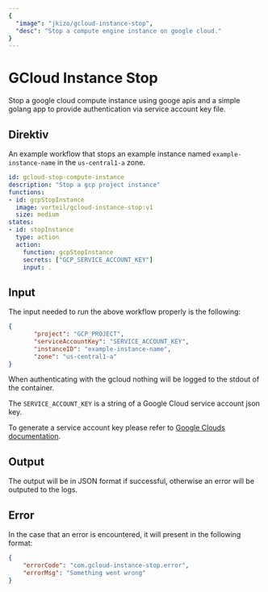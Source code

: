 ```yaml
---
{
  "image": "jkizo/gcloud-instance-stop",
  "desc": "Stop a compute engine instance on google cloud."
}
---
```

# GCloud Instance Stop

Stop a google cloud compute instance using googe apis and a simple golang app to provide authentication via service account key file.

## Direktiv

An example workflow that stops an example instance named `example-instance-name` in the `us-central1-a` zone.

```yaml
id: gcloud-stop-compute-instance
description: "Stop a gcp project instance"
functions:
- id: gcpStopInstance
  image: vorteil/gcloud-instance-stop:v1
  size: medium
states:
- id: stopInstance
  type: action
  action:
    function: gcpStopInstance
    secrets: ["GCP_SERVICE_ACCOUNT_KEY"]
    input: .
```

## Input

The input needed to run the above workflow properly is the following:

```json
{
       "project": "GCP_PROJECT",
       "serviceAccountKey": "SERVICE_ACCOUNT_KEY",
       "instanceID": "example-instance-name",
       "zone": "us-central1-a"
}
```

When authenticating with the gcloud nothing will be logged to the stdout of the container.

The `SERVICE_ACCOUNT_KEY` is a string of a Google Cloud service account json key.

To generate a service account key please refer to [Google Clouds documentation](https://cloud.google.com/iam/docs/creating-managing-service-account-keys).

## Output
The output will be in JSON format if successful, otherwise an error will be outputed to the logs.

## Error 

In the case that an error is encountered, it will present in the following format:

```json
{
    "errorCode": "com.gcloud-instance-stop.error",
    "errorMsg": "Something went wrong"
}
```